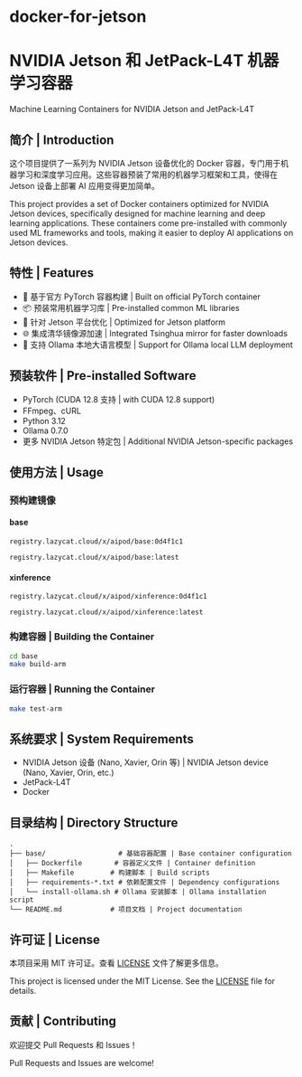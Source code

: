 # docker-for-jetson
# NVIDIA Jetson 和 JetPack-L4T 机器学习容器

Machine Learning Containers for NVIDIA Jetson and JetPack-L4T

## 简介 | Introduction

这个项目提供了一系列为 NVIDIA Jetson 设备优化的 Docker 容器，专门用于机器学习和深度学习应用。这些容器预装了常用的机器学习框架和工具，使得在 Jetson 设备上部署 AI 应用变得更加简单。

This project provides a set of Docker containers optimized for NVIDIA Jetson devices, specifically designed for machine learning and deep learning applications. These containers come pre-installed with commonly used ML frameworks and tools, making it easier to deploy AI applications on Jetson devices.

## 特性 | Features

- 🚀 基于官方 PyTorch 容器构建 | Built on official PyTorch container
- 📦 预装常用机器学习库 | Pre-installed common ML libraries
- 🔧 针对 Jetson 平台优化 | Optimized for Jetson platform
- 🌐 集成清华镜像源加速 | Integrated Tsinghua mirror for faster downloads
- 🤖 支持 Ollama 本地大语言模型 | Support for Ollama local LLM deployment

## 预装软件 | Pre-installed Software

- PyTorch (CUDA 12.8 支持 | with CUDA 12.8 support)
- FFmpeg、cURL
- Python 3.12
- Ollama 0.7.0
- 更多 NVIDIA Jetson 特定包 | Additional NVIDIA Jetson-specific packages

## 使用方法 | Usage

### 预构建镜像

#### base

`registry.lazycat.cloud/x/aipod/base:0d4f1c1`

`registry.lazycat.cloud/x/aipod/base:latest`

#### xinference

`registry.lazycat.cloud/x/aipod/xinference:0d4f1c1`

`registry.lazycat.cloud/x/aipod/xinference:latest`

### 构建容器 | Building the Container

```bash
cd base
make build-arm
```

### 运行容器 | Running the Container

```bash
make test-arm
```

## 系统要求 | System Requirements

- NVIDIA Jetson 设备 (Nano, Xavier, Orin 等) | NVIDIA Jetson device (Nano, Xavier, Orin, etc.)
- JetPack-L4T
- Docker

## 目录结构 | Directory Structure

```
.
├── base/                  # 基础容器配置 | Base container configuration
│   ├── Dockerfile        # 容器定义文件 | Container definition
│   ├── Makefile         # 构建脚本 | Build scripts
│   ├── requirements-*.txt # 依赖配置文件 | Dependency configurations
│   └── install-ollama.sh # Ollama 安装脚本 | Ollama installation script
└── README.md            # 项目文档 | Project documentation
```

## 许可证 | License

本项目采用 MIT 许可证。查看 [LICENSE](LICENSE) 文件了解更多信息。

This project is licensed under the MIT License. See the [LICENSE](LICENSE) file for details.

## 贡献 | Contributing

欢迎提交 Pull Requests 和 Issues！

Pull Requests and Issues are welcome!
